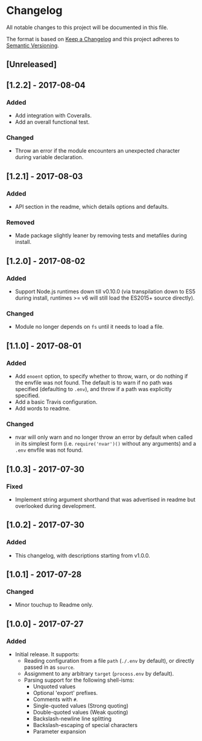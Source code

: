 # Changelog
All notable changes to this project will be documented in this file.

The format is based on [Keep a Changelog](http://keepachangelog.com/en/1.0.0/)
and this project adheres to [Semantic Versioning](http://semver.org/spec/v2.0.0.html).

## [Unreleased]

## [1.2.2] - 2017-08-04
### Added
- Add integration with Coveralls.
- Add an overall functional test.

### Changed
- Throw an error if the module encounters an unexpected character during variable declaration.

## [1.2.1] - 2017-08-03
### Added
- API section in the readme, which details options and defaults.

### Removed
- Made package slightly leaner by removing tests and metafiles during install.

## [1.2.0] - 2017-08-02
### Added
- Support Node.js runtimes down till v0.10.0 (via transpilation down to ES5 during install, runtimes >= v6 will still load the ES2015+ source directly).

### Changed
- Module no longer depends on `fs` until it needs to load a file.

## [1.1.0] - 2017-08-01
### Added
- Add `enoent` option, to specify whether to throw, warn, or do nothing if the envfile was not found. The default is to warn if no path was specified (defaulting to `.env`), and throw if a path was explicitly specified.
- Add a basic Travis configuration.
- Add words to readme.

### Changed
- nvar will only warn and no longer throw an error by default when called in its simplest form (i.e. `require('nvar')()` without any arguments) and a `.env` envfile was not found.

## [1.0.3] - 2017-07-30
### Fixed
- Implement string argument shorthand that was advertised in readme but overlooked during development.

## [1.0.2] - 2017-07-30
### Added
- This changelog, with descriptions starting from v1.0.0.

## [1.0.1] - 2017-07-28
### Changed
- Minor touchup to Readme only.

## [1.0.0] - 2017-07-27
### Added
- Initial release. It supports:
  - Reading configuration from a file `path` (`./.env` by default), or directly passed in as `source`.
  - Assignment to any arbitrary `target` (`process.env` by default).
  - Parsing support for the following shell-isms:
    - Unquoted values
    - Optional 'export' prefixes.
    - Comments with `#`.
    - Single-quoted values (Strong quoting)
    - Double-quoted values (Weak quoting)
    - Backslash-newline line splitting
    - Backslash-escaping of special characters
    - Parameter expansion
